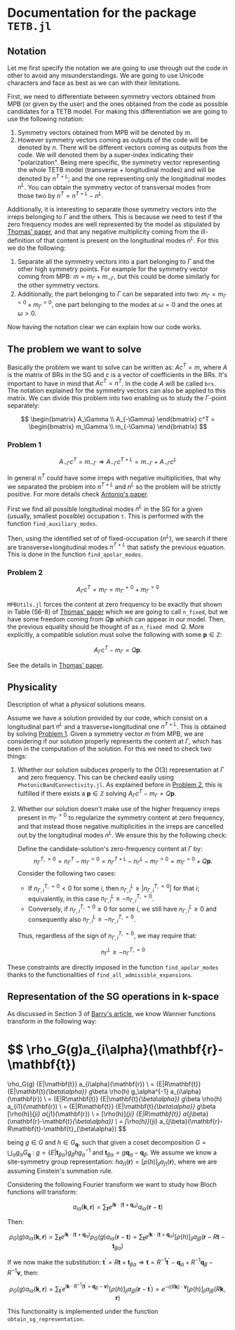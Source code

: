 # Documentation for the package `TETB.jl`

## Notation

Let me first specify the notation we are going to use through out the code in other to avoid
any misunderstandings. We are going to use Unicode characters and face as best as we can with 
their limitations.

First, we need to differentiate between symmetry vectors obtained from MPB (or given by the 
user) and the ones obtained from the code as possible candidates for a TETB model. For making 
this differentiation we are going to use the following notation:

1. Symmetry vectors obtained from MPB will be denoted by $m$.
2. However symmetry vectors coming as outputs of the code will be denoted by $n$. There will 
   be different vectors coming as outputs from the code. We will denoted them by a super-index 
   indicating their "polarization". Being mere specific, the symmetry vector representing the 
   whole TETB model (transverse + longitudinal modes) and will be denoted by $n^{T+L}$; and 
   the one representing only the longitudinal modes $n^L$. You can obtain the symmetry vector 
   of transversal modes from those two by $n^T=n^{T+L}-n^L$.

Additionally, it is interesting to separate those symmetry vectors into the irreps belonging 
to $\Gamma$ and the others. This is because we need to test if the zero frequency modes are 
well represented by the model as stipulated by 
[Thomas' paper](https://link.aps.org/doi/10.1103/PhysRevX.12.021066), and that any negative 
multiplicity coming from the ill-definition of that content is present on the longitudinal 
modes $n^L$. For this we do the following:

1. Separate all the symmetry vectors into a part belonging to $\Gamma$ and the other high 
   symmetry points. For example for the symmetry vector coming from MPB: 
   $m = m_\Gamma + m_{-\Gamma}$, but this could be dome similarly for the other symmetry vectors.
2. Additionally, the part belonging to $\Gamma$ can be separated into two: 
   $m_\Gamma=m_\Gamma^{=0}+m_\Gamma^{>0}$, one part belonging to the modes at $\omega=0$ and 
   the ones at $\omega>0$.

Now having the notation clear we can explain how our code works.

## The problem we want to solve

Basically the problem we want to solve can be written as: $Ac^T=m$, where $A$ is the matrix 
of BRs in the SG and $c$ is a vector of coefficients in the BRs. It's important to have in mind
that $Ac^T=n^T$. In the code $A$ will be called `brs`. The notation explained for the symmetry 
vectors can also be applied to this matrix. We can divide this problem into two enabling us 
to study the $\Gamma$-point separately:

$$ \begin{bmatrix} A_\Gamma \\ A_{-\Gamma} \end{bmatrix} c^T = 
    \begin{bmatrix} m_\Gamma \\ m_{-\Gamma} \end{bmatrix} $$

### Problem 1

$$ A_{-\Gamma} c^T = m_{-\Gamma} \Rightarrow A_{-\Gamma} c^{T+L} = m_{-\Gamma} + A_{-\Gamma}
    c^L $$

In general $n^T$ could have some irreps with negative multiplicities, that why we separated 
the problem into $n^{T+L}$ and $n^L$ so the problem will be strictly positive. For more details 
check [Antonio's paper](https://doi.org/10.48550/arXiv.2305.18257).

First we find all possible longitudinal modes $n^L$ in the SG for a given (usually, smallest 
possible) occupation `t`. 
This is performed with the function `find_auxiliary_modes`.

Then, using the identified set of of fixed-occupation $\{n^L\}$, we search if there are 
transverse+longitudinal modes $n^{T+L}$ that satisfy the previous equation. This is done in 
the function `find_apolar_modes`.

### Problem 2

$$ A_{\Gamma} c^T = m_{\Gamma} = m_\Gamma^{=0} + m_\Gamma^{>0} $$

`MPBUtils.jl` forces the content at zero frequency to be exactly that shown in Table 
(S6-8) of [Thomas' paper](https://link.aps.org/doi/10.1103/PhysRevX.12.021066) which we are 
going to call `n_fixed`, but we have some freedom coming from $Q\mathbf{p}$ which can appear 
in our model. Then, the previous equality should be thought of as `n_fixed`$\mod Q$.
More explicitly, a compatible solution must solve the following with some $\mathbf{p}\in\mathbb{Z}$:

$$ A_{\Gamma} c^T - m_{\Gamma} = Q\mathbf{p}. $$

See the details in [Thomas' paper](https://link.aps.org/doi/10.1103/PhysRevX.12.021066).

## Physicality

Description of what a *physical* solutions means.

Assume we have a solution provided by our code, which consist on a longitudinal part $n^L$ 
and a trasverse+longitudinal one $n^{T+L}$. This is obtained by solving [Problem 1](#problem-1). 
Given a symmetry vector $m$ from MPB, we are considering if our solution properly represents 
the content at $\Gamma$, which has been in the computation of the solution. For this we 
need to check two things:

1. Whether our solution subduces properly to the $O(3)$ representation at $\Gamma$ and zero 
   frequency. This can be checked easily using `PhotonicBandConnectivity.jl`. As explained 
   before in [Problem 2](#problem-2), this is fulfilled if there exists a $\mathbf{p}\in\mathbb{Z}$ 
   solving $A_{\Gamma} c^T - m_{\Gamma} = Q\mathbf{p}$.
2. Whether our solution doesn't make use of the higher frequency irreps present in 
   $m_\Gamma^{>0}$ to regularize the symmetry content at zero frequency, and that instead 
   those negative multiplicities in the irreps are cancelled out by the longitudinal modes $n^L$. 
   We ensure this by the following check:

    Define the candidate-solution's zero-frequency content at $\Gamma$ by:
    $$n_\Gamma^{T,=0} = n_{\Gamma}^{T} - m_{\Gamma}^{>0} = n_{\Gamma}^{T+L} - n_{\Gamma}^L - m_{\Gamma}^{>0} = m_{\Gamma}^{=0} + Q\mathbf{p}.$$
    Consider the following two cases:
    - If $n_{\Gamma,i}^{T,=0} < 0$ for some $i$, then $n_{\Gamma,i}^L \geq |n_{\Gamma,i}^{T,=0}|$ for
    that $i$; equivalently, in this case $n_{\Gamma,i}^L \geq -n_{\Gamma,i}^{T,=0}$.
    - Conversely, if  $n_{\Gamma,i}^{T,=0} ≥ 0$ for some $i$, we still have $n_{\Gamma,i}^L ≥ 0$ and consequently also $n_{\Gamma,i}^L ≥ -n_{\Gamma,i}^{T,=0}$.

    Thus, regardless of the sign of $n_{\Gamma,i}^{T,=0}$, we may require that:

    $$ n_{\Gamma}^L \geq -n_\Gamma^{T,=0}$$

These constraints are directly imposed in the function `find_apolar_modes` thanks to the
functionalities of `find_all_admissible_expansions`.

## Representation of the SG operations in $\mathbf{k}$-space

As discussed in Section 3 of 
[Barry's article](https://doi.org/10.1146/annurev-conmatphys-041720-124134), we know Wannier
functions transform in the following way:

$$
\rho_G(g)a_{i\alpha}(\mathbf{r}-\mathbf{t}) 
=
 \rho_G(g) \{E|\mathbf{t}\} a_{i\alpha}(\mathbf{r}) 
\\
= \{E|R\mathbf{t}\} \{E|\mathbf{t}_{\beta\alpha}\} g_\beta \rho(h) g_\alpha^{-1} 
    a_{i\alpha}(\mathbf{r}) 
\\
= \{E|R\mathbf{t}\} \{E|\mathbf{t}_{\beta\alpha}\} g_\beta 
    \rho(h) a_{i1}(\mathbf{r}) 
\\
= \{E|R\mathbf{t}\} \{E|\mathbf{t}_{\beta\alpha}\}
    g_\beta [\rho(h)]_{ji} a_{j1}(\mathbf{r}) 
\\
= [\rho(h)]_{ji} \{E|R\mathbf{t}\} 
    a_{j\beta}(\mathbf{r}-\mathbf{t}_{\beta\alpha}) 
\\
= [\rho(h)]_{ji} 
    a_{j\beta}(\mathbf{r}-R\mathbf{t}-\mathbf{t}_{\beta\alpha})
$$

being $g \in G$ and $h \in G_{\mathbf{q}}$, such that given a coset decomposition $G = \bigcup_\alpha
g_\alpha G_\mathbf{q}$ : $g = \{E|\mathbf{t}_{\beta\alpha}\} g_\beta h g_\alpha^{-1}$ and
$\mathbf{t}_{\beta\alpha} = g\mathbf{q}_\alpha - \mathbf{q}_\beta$. We assume we know a 
site-symmetry group representation: $h a_{i1}(\mathbf{r}) = [\rho(h)]_{ji} a_{j1}(\mathbf{r})$,
where we are assuming Einstein's summation rule.

Considering the following Fourier transform we want to study how Bloch functions will transform:

$$ a_{i\alpha}(\mathbf{k},\mathbf{r}) = \sum_{\mathbf{t}} e^{i\mathbf{k} \cdot 
    (\mathbf{t}+\mathbf{q}_\alpha)} a_{i\alpha}(\mathbf{r}-\mathbf{t}) $$

Then:

$$ \rho_G(g) a_{i\alpha}(\mathbf{k},\mathbf{r}) = \sum_{\mathbf{t}} e^{i\mathbf{k} \cdot 
    (\mathbf{t}+\mathbf{q}_\alpha)} \rho_G(g) a_{i\alpha}(\mathbf{r}-\mathbf{t}) = 
    \sum_{\mathbf{t}} e^{i\mathbf{k} \cdot 
    (\mathbf{t}+\mathbf{q}_\alpha)} [\rho(h)]_{ji} a_{j\beta}(\mathbf{r}-R\mathbf{t}-
    \mathbf{t}_{\beta\alpha}) $$

If we now make the substitution: $\mathbf{t}^\prime = R\mathbf{t} + \mathbf{t}_{
\beta\alpha} \Rightarrow \mathbf{t} = R^{-1}\mathbf{t}^\prime - \mathbf{q}_\alpha + R^{-1}
\mathbf{q}_\beta - R^{-1}\mathbf{v}$, then:

$$ \rho_G(g) a_{i\alpha}(\mathbf{k},\mathbf{r})
 = \sum_{\mathbf{t}^\prime} 
 e^{i\mathbf{k} \cdot R^{-1}(\mathbf{t}^\prime+\mathbf{q}_\beta - \mathbf{v})} [\rho(h)]_{ji} 
    a_{j\beta}(\mathbf{r}-\mathbf{t}^\prime)
= e^{-i (R\mathbf{k})\cdot\mathbf{v}} [\rho(h)]_{ji} a_{j\beta}(R\mathbf{k},\mathbf{r}) $$

This functionality is implemented under the function `obtain_sg_representation`.